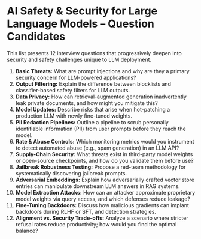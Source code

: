 # AI Safety & Security for Large Language Models – Question Candidates

This list presents 12 interview questions that progressively deepen into security and safety challenges unique to LLM deployment.

1. **Basic Threats:** What are prompt injections and why are they a primary security concern for LLM-powered applications?
2. **Output Filtering:** Explain the difference between blocklists and classifier-based safety filters for LLM outputs.
3. **Data Privacy:** How can retrieval-augmented generation inadvertently leak private documents, and how might you mitigate this?
4. **Model Updates:** Describe risks that arise when hot-patching a production LLM with newly fine-tuned weights.
5. **PII Redaction Pipelines:** Outline a pipeline to scrub personally identifiable information (PII) from user prompts before they reach the model.
6. **Rate & Abuse Controls:** Which monitoring metrics would you instrument to detect automated abuse (e.g., spam generation) in an LLM API?
7. **Supply-Chain Security:** What threats exist in third-party model weights or open-source checkpoints, and how do you validate them before use?
8. **Jailbreak Robustness Testing:** Propose a red-team methodology for systematically discovering jailbreak prompts.
9. **Adversarial Embeddings:** Explain how adversarially crafted vector store entries can manipulate downstream LLM answers in RAG systems.
10. **Model Extraction Attacks:** How can an attacker approximate proprietary model weights via query access, and which defenses reduce leakage?
11. **Fine-Tuning Backdoors:** Discuss how malicious gradients can implant backdoors during RLHF or SFT, and detection strategies.
12. **Alignment vs. Security Trade-offs:** Analyze a scenario where stricter refusal rates reduce productivity; how would you find the optimal balance?
